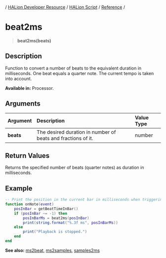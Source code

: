 / [HALion Developer Resource](../../HALion-Developer-Resource.md) / [HALion Script](./HALion-Script.md) / [Reference](./Reference.md) /

# beat2ms

>**beat2ms(beats)**

## Description

Function to convert a number of beats to the equivalent duration in milliseconds. One beat equals a quarter note. The current tempo is taken into account.

**Available in:** Processor.

## Arguments

|Argument|Description|Value Type|
|:-|:-|:-|
|**beats**|The desired duration in number of beats and fractions of it.|number|

## Return Values

Returns the specified number of beats (quarter notes) as duration in milliseconds.

## Example

```lua
-- Print the position in the current bar in milliseconds when triggering a note.
function onNote(event)
    posInBar = getBeatTimeInBar()
    if (posInBar ~= -1) then       
        posInBarMs = beat2ms(posInBar)
        print(string.format("%.3f ms", posInBarMs))
    else
        print("Playback is stopped.")
    end
end
```

**See also:** [ms2beat](./ms2beat.md),  [ms2samples](./ms2samples.md), [samples2ms](./samples2ms.md)